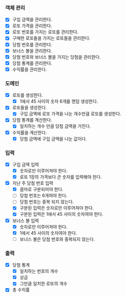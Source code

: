 ### 객체 관리
- [x] 구입 금액을 관리한다.
- [x] 로또 가격을 관리한다.
- [x] 로또 번호를 가지는 로또를 관리한다.
- [x] 구매한 로또들을 가지는 로또들을 관리한다.
- [x] 당첨 번호를 관리한다.
- [x] 보너스 볼을 관리한다.
- [x] 당첨 번호와 보너스 볼을 가지는 당첨을 관리한다.
- [x] 당첨 통계를 관리한다.
- [x] 수익률을 관리한다.
### 도메인
- [x] 로또를 생성한다.
    - [x] 1에서 45 사이의 숫자 6개를 랜덤 생성한다.
- [x] 로또들을 생성한다.
    - [x] 구입 금액에 로또 가격을 나눈 개수만큼 로또를 생성한다.
- [x] 당첨 통계를 계산한다.
    - [x] 일치하는 개수 만큼 당첨 금액을 가진다.
- [x] 수익률을 계산한다.
    - [x] 당첨 금액에 구입 금액을 나눈 값이다.
### 입력
- [x] 구입 금액 입력
    - [x] 숫자로만 이루어져야 한다.
    - [x] 로또 1장의 가격보다 큰 숫자를 입력해야 한다.
- [x] 지난 주 당첨 번호 입력
    - [x] 콤마로 구분되어야 한다.
    - [ ] 당첨 번호는 6개여야 한다.
    - [ ] 당첨 번호는 중복 되지 않는다.
    - [x] 구분된 입력은 숫자로만 이루어져야 한다.
    - [x] 구분된 입력은 1에서 45 사이의 숫자여야 한다.
- [x] 보너스 볼 입력
    - [x] 숫자로만 이루어져야 한다.
    - [x] 1에서 45 사이의 숫자여야 한다.
    - [ ] 보너스 볼은 당첨 번호와 중복되지 않는다.
### 출력
- [x] 당첨 통계
    - [x] 일치하는 번호의 개수
    - [x] 상금
    - [x] 그만큼 일치한 로또의 개수
- [x] 총 수익률
